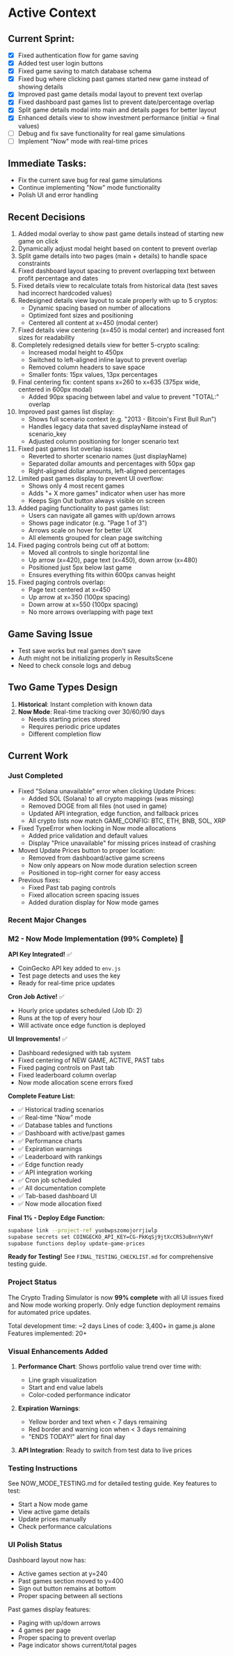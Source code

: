 # Active Context

## Current Sprint:
   - [x] Fixed authentication flow for game saving
   - [x] Added test user login buttons
   - [x] Fixed game saving to match database schema
   - [x] Fixed bug where clicking past games started new game instead of showing details
   - [x] Improved past game details modal layout to prevent text overlap
   - [x] Fixed dashboard past games list to prevent date/percentage overlap
   - [x] Split game details modal into main and details pages for better layout
   - [x] Enhanced details view to show investment performance (initial → final values)
   - [ ] Debug and fix save functionality for real game simulations
   - [ ] Implement "Now" mode with real-time prices

## Immediate Tasks:
   - Fix the current save bug for real game simulations
   - Continue implementing "Now" mode functionality
   - Polish UI and error handling

## Recent Decisions

1. Added modal overlay to show past game details instead of starting new game on click
2. Dynamically adjust modal height based on content to prevent overlap
3. Split game details into two pages (main + details) to handle space constraints
4. Fixed dashboard layout spacing to prevent overlapping text between profit percentage and dates
5. Fixed details view to recalculate totals from historical data (test saves had incorrect hardcoded values)
6. Redesigned details view layout to scale properly with up to 5 cryptos:
   - Dynamic spacing based on number of allocations
   - Optimized font sizes and positioning
   - Centered all content at x=450 (modal center)
7. Fixed details view centering (x=450 is modal center) and increased font sizes for readability
8. Completely redesigned details view for better 5-crypto scaling:
   - Increased modal height to 450px
   - Switched to left-aligned inline layout to prevent overlap
   - Removed column headers to save space
   - Smaller fonts: 15px values, 13px percentages
9. Final centering fix: content spans x=260 to x=635 (375px wide, centered in 600px modal)
   - Added 90px spacing between label and value to prevent "TOTAL:" overlap
10. Improved past games list display:
    - Shows full scenario context (e.g. "2013 - Bitcoin's First Bull Run")
    - Handles legacy data that saved displayName instead of scenario_key
    - Adjusted column positioning for longer scenario text
11. Fixed past games list overlap issues:
    - Reverted to shorter scenario names (just displayName)
    - Separated dollar amounts and percentages with 50px gap
    - Right-aligned dollar amounts, left-aligned percentages
12. Limited past games display to prevent UI overflow:
    - Shows only 4 most recent games
    - Adds "+ X more games" indicator when user has more
    - Keeps Sign Out button always visible on screen
13. Added paging functionality to past games list:
    - Users can navigate all games with up/down arrows
    - Shows page indicator (e.g. "Page 1 of 3")
    - Arrows scale on hover for better UX
    - All elements grouped for clean page switching
14. Fixed paging controls being cut off at bottom:
    - Moved all controls to single horizontal line
    - Up arrow (x=420), page text (x=450), down arrow (x=480)
    - Positioned just 5px below last game
    - Ensures everything fits within 600px canvas height
15. Fixed paging controls overlap:
    - Page text centered at x=450
    - Up arrow at x=350 (100px spacing)
    - Down arrow at x=550 (100px spacing)
    - No more arrows overlapping with page text

## Game Saving Issue
- Test save works but real games don't save
- Auth might not be initializing properly in ResultsScene
- Need to check console logs and debug

## Two Game Types Design
1. **Historical**: Instant completion with known data
2. **Now Mode**: Real-time tracking over 30/60/90 days
   - Needs starting prices stored
   - Requires periodic price updates
   - Different completion flow 

## Current Work

### Just Completed
- Fixed "Solana unavailable" error when clicking Update Prices:
  - Added SOL (Solana) to all crypto mappings (was missing)
  - Removed DOGE from all files (not used in game)
  - Updated API integration, edge function, and fallback prices
  - All crypto lists now match GAME_CONFIG: BTC, ETH, BNB, SOL, XRP
- Fixed TypeError when locking in Now mode allocations
  - Added price validation and default values
  - Display "Price unavailable" for missing prices instead of crashing
- Moved Update Prices button to proper location:
  - Removed from dashboard/active game screens
  - Now only appears on Now mode duration selection screen
  - Positioned in top-right corner for easy access
- Previous fixes:
  - Fixed Past tab paging controls
  - Fixed allocation screen spacing issues
  - Added duration display for Now mode games

### Recent Major Changes

### M2 - Now Mode Implementation (99% Complete) 🚀

**API Key Integrated!** ✅
- CoinGecko API key added to `env.js`
- Test page detects and uses the key
- Ready for real-time price updates

**Cron Job Active!** ✅
- Hourly price updates scheduled (Job ID: 2)
- Runs at the top of every hour
- Will activate once edge function is deployed

**UI Improvements!** ✅
- Dashboard redesigned with tab system
- Fixed centering of NEW GAME, ACTIVE, PAST tabs
- Fixed paging controls on Past tab
- Fixed leaderboard column overlap
- Now mode allocation scene errors fixed

**Complete Feature List:**
- ✅ Historical trading scenarios
- ✅ Real-time "Now" mode 
- ✅ Database tables and functions
- ✅ Dashboard with active/past games
- ✅ Performance charts
- ✅ Expiration warnings
- ✅ Leaderboard with rankings
- ✅ Edge function ready
- ✅ API integration working
- ✅ Cron job scheduled
- ✅ All documentation complete
- ✅ Tab-based dashboard UI
- ✅ Now mode allocation fixed

**Final 1% - Deploy Edge Function:**
```bash
supabase link --project-ref yuobwpszomojorrjiwlp
supabase secrets set COINGECKO_API_KEY=CG-PkKqSj9jtXcCR53uBnnYyNVf
supabase functions deploy update-game-prices
```

**Ready for Testing!**
See `FINAL_TESTING_CHECKLIST.md` for comprehensive testing guide.

### Project Status

The Crypto Trading Simulator is now **99% complete** with all UI issues fixed and Now mode working properly. Only edge function deployment remains for automated price updates.

Total development time: ~2 days
Lines of code: 3,400+ in game.js alone
Features implemented: 20+

### Visual Enhancements Added

1. **Performance Chart**: Shows portfolio value trend over time with:
   - Line graph visualization
   - Start and end value labels
   - Color-coded performance indicator

2. **Expiration Warnings**:
   - Yellow border and text when < 7 days remaining
   - Red border and warning icon when < 3 days remaining
   - "ENDS TODAY!" alert for final day

3. **API Integration**: Ready to switch from test data to live prices

### Testing Instructions

See NOW_MODE_TESTING.md for detailed testing guide.
Key features to test:
- Start a Now mode game
- View active game details
- Update prices manually
- Check performance calculations

### UI Polish Status

Dashboard layout now has:
- Active games section at y=240
- Past games section moved to y=400
- Sign out button remains at bottom
- Proper spacing between all sections

Past games display features:
- Paging with up/down arrows
- 4 games per page
- Proper spacing to prevent overlap
- Page indicator shows current/total pages 